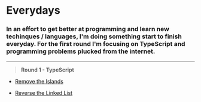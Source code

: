 # Everydays

### In an effort to get better at programming and learn new techinques / languages, I'm doing something start to finish everyday. For the first round I'm focusing on TypeScript and programming problems plucked from the internet.

-----

>**Round 1 - TypeScript**

* [Remove the Islands](./25-11-2021_remove-islands/README.md)

* [Reverse the Linked List](./26-11-2021_reverse-linked-list/README.md)